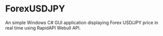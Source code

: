 # ForexUSDJPY
An simple Windows C# GUI application displaying Forex USD/JPY price  in real time using RapidAPI Webull API.
